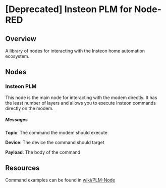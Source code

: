 # [Deprecated] Insteon PLM for Node-RED

## Overview
A library of nodes for interacting with the Insteon home automation ecosystem.


## Nodes

### Insteon PLM
This node is the main node for interacting with the modem directly.  It has the least number of layers and allows you to execute Insteon commands directly on the modem.

##### Messages
**Topic**: The command the modem should execute

**Device**: The device the command should target

**Payload**: The body of the command


## Resources
Command examples can be found in [wiki/PLM-Node](https://github.com/apearson/node-red-contrib-insteon/wiki/PLM-Node)
